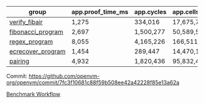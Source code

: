| group | app.proof_time_ms | app.cycles | app.cells_used | leaf.proof_time_ms | leaf.cycles | leaf.cells_used |
| -- | -- | -- | -- | -- | -- | -- |
| [verify_fibair](https://github.com/openvm-org/openvm/blob/benchmark-results/benchmarks/verify_fibair-7fc3f10681c88f59b508ee42a42228f85e13a62a.md) | 1,275 |  334,016 |  17,675,786 |- | - | - |
| [fibonacci_program](https://github.com/openvm-org/openvm/blob/benchmark-results/benchmarks/fibonacci-7fc3f10681c88f59b508ee42a42228f85e13a62a.md) | 2,697 |  1,500,277 |  50,589,503 | 3,793 |  1,263,384 |  70,284,644 |
| [regex_program](https://github.com/openvm-org/openvm/blob/benchmark-results/benchmarks/regex-7fc3f10681c88f59b508ee42a42228f85e13a62a.md) | 8,055 |  4,165,226 |  166,511,152 | 14,611 |  3,982,032 |  304,556,114 |
| [ecrecover_program](https://github.com/openvm-org/openvm/blob/benchmark-results/benchmarks/ecrecover-7fc3f10681c88f59b508ee42a42228f85e13a62a.md) | 1,454 |  289,447 |  14,470,186 | 12,826 |  2,988,549 |  244,252,594 |
| [pairing](https://github.com/openvm-org/openvm/blob/benchmark-results/benchmarks/pairing-7fc3f10681c88f59b508ee42a42228f85e13a62a.md) | 4,932 |  1,820,436 |  95,832,407 | 14,259 |  3,267,523 |  273,858,120 |


Commit: https://github.com/openvm-org/openvm/commit/7fc3f10681c88f59b508ee42a42228f85e13a62a

[Benchmark Workflow](https://github.com/openvm-org/openvm/actions/runs/14318675093)

